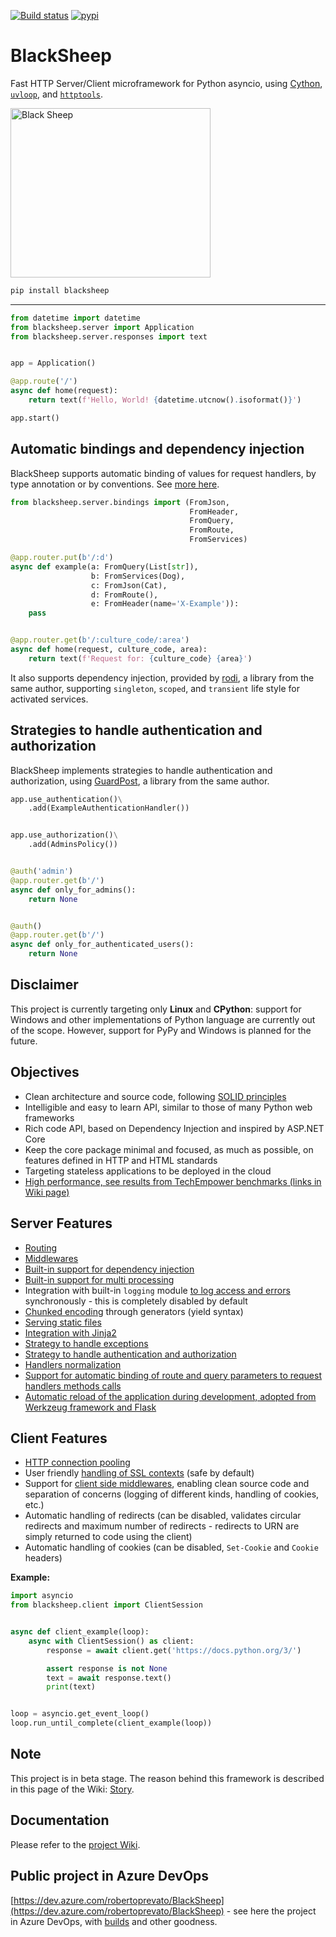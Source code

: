 [![Build status](https://dev.azure.com/robertoprevato/BlackSheep/_apis/build/status/BlackSheep-CI)](https://dev.azure.com/robertoprevato/BlackSheep/_build/latest?definitionId=7) [![pypi](https://vsrm.dev.azure.com/robertoprevato/_apis/public/Release/badge/4c3c4d06-612f-4802-9400-7101b0b43a73/1/2)](https://pypi.org/project/BlackSheep/)

# BlackSheep
Fast HTTP Server/Client microframework for Python asyncio, using [Cython](https://cython.org), 
[`uvloop`](https://magic.io/blog/uvloop-blazing-fast-python-networking/), and 
[`httptools`](https://github.com/MagicStack/httptools). 

<p align="left">
  <a href="#blacksheep"><img width="320" height="271" src="https://raw.githubusercontent.com/RobertoPrevato/BlackSheep/master/black-sheep.svg?sanitize=true" alt="Black Sheep"></a>
</p>

```bash
pip install blacksheep
```

---

```python
from datetime import datetime
from blacksheep.server import Application
from blacksheep.server.responses import text


app = Application()

@app.route('/')
async def home(request):
    return text(f'Hello, World! {datetime.utcnow().isoformat()}')

app.start()
```

## Automatic bindings and dependency injection
BlackSheep supports automatic binding of values for request handlers, by type annotation or by conventions. See [more here](https://github.com/RobertoPrevato/BlackSheep/wiki/Model-binding).
```python
from blacksheep.server.bindings import (FromJson,
                                        FromHeader,
                                        FromQuery,
                                        FromRoute,
                                        FromServices)

@app.router.put(b'/:d')
async def example(a: FromQuery(List[str]),
                  b: FromServices(Dog),
                  c: FromJson(Cat),
                  d: FromRoute(),
                  e: FromHeader(name='X-Example')):
    pass


@app.router.get(b'/:culture_code/:area')
async def home(request, culture_code, area):
    return text(f'Request for: {culture_code} {area}')
```
It also supports dependency injection, provided by [rodi](https://github.com/RobertoPrevato/rodi), a library from the same author, supporting `singleton`, `scoped`, and `transient` life style for activated services.

## Strategies to handle authentication and authorization
BlackSheep implements strategies to handle authentication and authorization, using [GuardPost](https://github.com/RobertoPrevato/GuardPost), a library from the same author.

```python
app.use_authentication()\
    .add(ExampleAuthenticationHandler())


app.use_authorization()\
    .add(AdminsPolicy())


@auth('admin')
@app.router.get(b'/')
async def only_for_admins():
    return None


@auth()
@app.router.get(b'/')
async def only_for_authenticated_users():
    return None
```

## Disclaimer
This project is currently targeting only __Linux__ and __CPython__: support for Windows and other implementations 
of Python language are currently out of the scope. However, support for PyPy and Windows is planned for the future. 

## Objectives
* Clean architecture and source code, following [SOLID principles](https://en.wikipedia.org/wiki/SOLID)
* Intelligible and easy to learn API, similar to those of many Python web frameworks
* Rich code API, based on Dependency Injection and inspired by ASP.NET Core
* Keep the core package minimal and focused, as much as possible, on features defined in HTTP and HTML standards
* Targeting stateless applications to be deployed in the cloud
* [High performance, see results from TechEmpower benchmarks (links in Wiki page)](https://github.com/RobertoPrevato/BlackSheep/wiki/Server-performance)

## Server Features
* [Routing](https://github.com/RobertoPrevato/BlackSheep/wiki/Routing)
* [Middlewares](https://github.com/RobertoPrevato/BlackSheep/wiki/Middlewares)
* [Built-in support for dependency injection](https://github.com/RobertoPrevato/BlackSheep/wiki/Dependency-injection)
* [Built-in support for multi processing](https://github.com/RobertoPrevato/BlackSheep/wiki/Built-in-multiprocessing)
* Integration with built-in `logging` module [to log access and errors](https://github.com/RobertoPrevato/BlackSheep/wiki/Logging) synchronously - this is completely disabled by default
* [Chunked encoding](https://github.com/RobertoPrevato/BlackSheep/wiki/Chunked-encoding) through generators (yield syntax)
* [Serving static files](https://github.com/RobertoPrevato/BlackSheep/wiki/Serving-static-files)
* [Integration with Jinja2](https://github.com/RobertoPrevato/BlackSheep/wiki/Jinja2)
* [Strategy to handle exceptions](https://github.com/RobertoPrevato/BlackSheep/wiki/Exceptions-handling)
* [Strategy to handle authentication and authorization](https://github.com/RobertoPrevato/BlackSheep/wiki/Authentication-and-authorization-strategies)
* [Handlers normalization](https://github.com/RobertoPrevato/BlackSheep/wiki/Handlers-normalization)
* [Support for automatic binding of route and query parameters to request handlers methods calls](https://github.com/RobertoPrevato/BlackSheep/wiki/Handlers-normalization#route-parameters)
* [Automatic reload of the application during development, adopted from Werkzeug framework and Flask](https://github.com/RobertoPrevato/BlackSheep/wiki/Automatic-reload)

## Client Features
* [HTTP connection pooling](https://github.com/RobertoPrevato/BlackSheep/wiki/Connection-pooling)
* User friendly [handling of SSL contexts](https://github.com/RobertoPrevato/BlackSheep/wiki/Client-handling-SSL-contexts) (safe by default)
* Support for [client side middlewares](https://github.com/RobertoPrevato/BlackSheep/wiki/Client-middlewares), enabling clean source code and separation of concerns (logging of different kinds, handling of cookies, etc.)
* Automatic handling of redirects (can be disabled, validates circular redirects and maximum number of redirects - redirects to URN are simply returned to code using the client)
* Automatic handling of cookies (can be disabled, `Set-Cookie` and `Cookie` headers)

**Example:**
```python
import asyncio
from blacksheep.client import ClientSession


async def client_example(loop):
    async with ClientSession() as client:
        response = await client.get('https://docs.python.org/3/')

        assert response is not None
        text = await response.text()
        print(text)


loop = asyncio.get_event_loop()
loop.run_until_complete(client_example(loop))

```

## Note
This project is in beta stage. The reason behind this framework is described in this page of the Wiki: [Story](https://github.com/RobertoPrevato/BlackSheep/wiki/Story).

## Documentation
Please refer to the [project Wiki](https://github.com/RobertoPrevato/BlackSheep/wiki).

## Public project in Azure DevOps
[https://dev.azure.com/robertoprevato/BlackSheep](https://dev.azure.com/robertoprevato/BlackSheep) - see here the project in Azure DevOps, with [builds](https://dev.azure.com/robertoprevato/BlackSheep/_build?definitionId=7) and other goodness.
